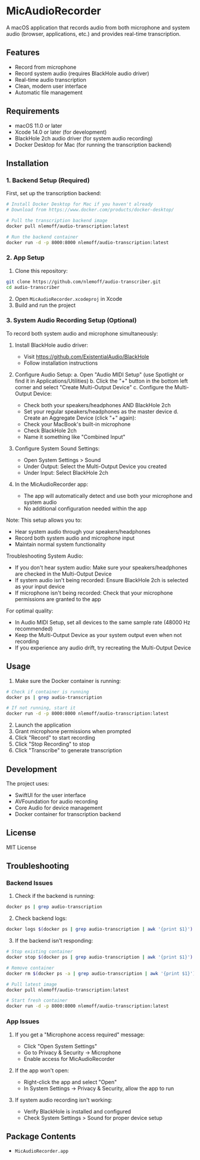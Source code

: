 # MicAudioRecorder

A macOS application that records audio from both microphone and system audio (browser, applications, etc.) and provides real-time transcription.

## Features

- Record from microphone
- Record system audio (requires BlackHole audio driver)
- Real-time audio transcription
- Clean, modern user interface
- Automatic file management

## Requirements

- macOS 11.0 or later
- Xcode 14.0 or later (for development)
- BlackHole 2ch audio driver (for system audio recording)
- Docker Desktop for Mac (for running the transcription backend)

## Installation

### 1. Backend Setup (Required)

First, set up the transcription backend:

```bash
# Install Docker Desktop for Mac if you haven't already
# Download from https://www.docker.com/products/docker-desktop/

# Pull the transcription backend image
docker pull nlemoff/audio-transcription:latest

# Run the backend container
docker run -d -p 8000:8000 nlemoff/audio-transcription:latest
```

### 2. App Setup

1. Clone this repository:
```bash
git clone https://github.com/nlemoff/audio-transcriber.git
cd audio-transcriber
```

2. Open `MicAudioRecorder.xcodeproj` in Xcode
3. Build and run the project

### 3. System Audio Recording Setup (Optional)

To record both system audio and microphone simultaneously:

1. Install BlackHole audio driver:
   - Visit https://github.com/ExistentialAudio/BlackHole
   - Follow installation instructions

2. Configure Audio Setup:
   a. Open "Audio MIDI Setup" (use Spotlight or find it in Applications/Utilities)
   b. Click the "+" button in the bottom left corner and select "Create Multi-Output Device"
   c. Configure the Multi-Output Device:
      - Check both your speakers/headphones AND BlackHole 2ch
      - Set your regular speakers/headphones as the master device
   d. Create an Aggregate Device (click "+" again):
      - Check your MacBook's built-in microphone
      - Check BlackHole 2ch
      - Name it something like "Combined Input"

3. Configure System Sound Settings:
   - Open System Settings > Sound
   - Under Output: Select the Multi-Output Device you created
   - Under Input: Select BlackHole 2ch
   
4. In the MicAudioRecorder app:
   - The app will automatically detect and use both your microphone and system audio
   - No additional configuration needed within the app

Note: This setup allows you to:
- Hear system audio through your speakers/headphones
- Record both system audio and microphone input
- Maintain normal system functionality

Troubleshooting System Audio:
- If you don't hear system audio: Make sure your speakers/headphones are checked in the Multi-Output Device
- If system audio isn't being recorded: Ensure BlackHole 2ch is selected as your input device
- If microphone isn't being recorded: Check that your microphone permissions are granted to the app

For optimal quality:
- In Audio MIDI Setup, set all devices to the same sample rate (48000 Hz recommended)
- Keep the Multi-Output Device as your system output even when not recording
- If you experience any audio drift, try recreating the Multi-Output Device

## Usage

1. Make sure the Docker container is running:
```bash
# Check if container is running
docker ps | grep audio-transcription

# If not running, start it
docker run -d -p 8000:8000 nlemoff/audio-transcription:latest
```

2. Launch the application
3. Grant microphone permissions when prompted
4. Click "Record" to start recording
5. Click "Stop Recording" to stop
6. Click "Transcribe" to generate transcription

## Development

The project uses:
- SwiftUI for the user interface
- AVFoundation for audio recording
- Core Audio for device management
- Docker container for transcription backend

## License

MIT License

## Troubleshooting

### Backend Issues

1. Check if the backend is running:
```bash
docker ps | grep audio-transcription
```

2. Check backend logs:
```bash
docker logs $(docker ps | grep audio-transcription | awk '{print $1}')
```

3. If the backend isn't responding:
```bash
# Stop existing container
docker stop $(docker ps | grep audio-transcription | awk '{print $1}')

# Remove container
docker rm $(docker ps -a | grep audio-transcription | awk '{print $1}')

# Pull latest image
docker pull nlemoff/audio-transcription:latest

# Start fresh container
docker run -d -p 8000:8000 nlemoff/audio-transcription:latest
```

### App Issues

1. If you get a "Microphone access required" message:
   - Click "Open System Settings"
   - Go to Privacy & Security -> Microphone
   - Enable access for MicAudioRecorder

2. If the app won't open:
   - Right-click the app and select "Open"
   - In System Settings -> Privacy & Security, allow the app to run

3. If system audio recording isn't working:
   - Verify BlackHole is installed and configured
   - Check System Settings > Sound for proper device setup

## Package Contents

- `MicAudioRecorder.app`